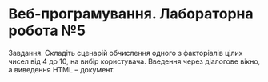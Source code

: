 # Веб-програмування. Лабораторна робота №5
Завдання.
Складіть сценарій обчислення одного з факторіалів цілих чисел від 4 до 10, на вибір користувача. Введення через діалогове вікно, а виведення HTML – документ.

